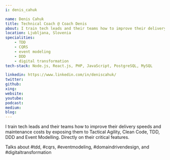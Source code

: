 ```yaml
---
i: denis_cahuk

name: Denis Cahuk
title: Technical Coach @ Coach Denis
about: I train tech leads and their teams how to improve their delivery speeds and maintenance costs via Tactical Agility, Clean Code, TDD, DDD and Event Modelling. 
location: Ljubljana, Slovenia
specialities:
    - TDD
    - CQRS
    - event modeling
    - DDD
    - digital transformation
tech-stack: Node.js, React.js, PHP, JavaScript, PostgreSQL, MySQL

linkedin: https://www.linkedin.com/in/deniscahuk/
twitter: 
github: 
xing: 
website: 
youtube: 
podcast: 
medium: 
blog: 
---
```


I train tech leads and their teams how to improve their delivery speeds and maintenance costs by exposing them to Tactical Agility, Clean Code, TDD, DDD and Event Modelling. Directly on their critical features.

Talks about #tdd, #cqrs, #eventmodeling, #domaindrivendesign, and #digitaltransformation